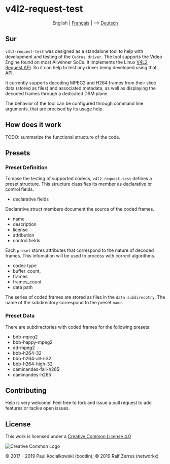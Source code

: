 <!-- v4l2-request-test README.md -->
<!-- version: 0.0.1 -->

# v4l2-request-test

<p align="center">
  <span>English</span> |
  <a href="lang/french#v4l2-request-test">Français</a> | -->
  <a href="lang/german#v4l2-request-test">Deutsch</a>
</p>

## Sur

`v4l2-request-test` was designed as a standalone tool to help with development
and testing of the `Cedrus driver`. The tool supports the Video Engine found on most
Allwinner SoCs. It implements the Linux [V4L2 Request API](https://www.linuxtv.org/downloads/v4l-dvb-apis-new/uapi/mediactl/request-api.html).
So it can help to test any driver being developed using that API.

It currently supports decoding MPEG2 and H264 frames from their slice data
(stored as files) and associated metadata, as well as displaying the decoded
frames through a dedicated DRM plane.

The behavior of the tool can be configured through command line arguments, that
are precised by its usage help.

## How does it work

TODO: summarize the functional structure of the code.

## Presets

### Preset Definition
To ease the testing of supported codecs, `v4l2-request-test` defines a preset structure.
This structure classifies its member as declarative or control fields.

* declarative fields

Declarative struct members document the source of the coded frames.

  * name
  * description
  * license
  * attribution
  * control fields

Each `preset` stores attributes that correspond to the nature of decoded frames. This
infomation will be used to process with correct algorithms.

  * codec type
  * buffer_count,
  * frames
  * frames_count
  * data path

The series of coded frames are stored as files in the `data subdirecotry`. The name of
the subdirectory correspond to the preset `name`.

### Preset Data

There are subdirectories with coded frames for the following presets:

* bbb-mpeg2
* bbb-happy-mpeg2
* ed-mpeg2
* bbb-h264-32
* bbb-h264-all-i-32
* bbb-h264-high-32
* caminandes-fall-h265
* caminandes-h265

## Contributing

Help is very welcome! Feel free to fork and issue a pull request to add
features or tackle open issues.

## License

<!-- License source -->
[Logo-CC_BY]: https://i.creativecommons.org/l/by/4.0/88x31.png "Creative Common Logo"
[License-CC_BY]: https://creativecommons.org/licenses/by/4.0/legalcode "Creative Common License"

This work is licensed under a [Creative Common License 4.0][License-CC_BY]

![Creative Common Logo][Logo-CC_BY]

© 2017 - 2019 Paul Kocialkowski (bootlin);
© 2019        Ralf Zerres (networkx)
